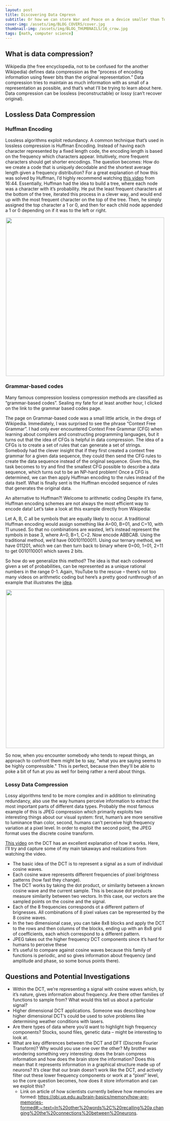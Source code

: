 ```yaml
---
layout: post
title: Discovering Data Cmpresn
subtitle: Or how we can store War and Peace on a device smaller than Tolstoy's pinky toe 
cover-img: /assets/img/BLOG_COVERS/cover.jpg
thumbnail-img: /assets/img/BLOG_THUMBNAILS/16_crow.jpg
tags: [math, computer science]
---
```


## What is data compression?
Wikipedia (the free encyclopedia, not to be confused for the another Wikipedia) defines data compression as the “process of encoding information using fewer bits than the original representation.” Data compression tries to maintain as much information with as small of a representation as possible, and that’s what I’ll be trying to learn about here. Data compression can be lossless (reconstructable) or lossy (can’t recover original).

## Lossless Data Compression
### Huffman Encoding
Lossless algorithms exploit redundancy. A common technique that’s used in lossless compression is Huffman Encoding. Instead of having each character represented by a fixed length code, the encoding length is based on the frequency which characters appear. Intuitively, more frequent characters should get shorter encodings. The question becomes: How do we create a code that is uniquely decodable and the shortest average length given a frequency distribution? For a great explanation of how this was solved by Huffman, I’d highly recommend watching [this video](https://www.youtube.com/watch?v=B3y0RsVCyrw) from 16:44. Essentially, Huffman had the idea to build a tree, where each node was a character with it’s probability. He put the least frequent characters at the bottom of the tree, iterated this process in a clever way, and would end up with the most frequent character on the top of the tree. Then, he simply assigned the top character a 1 or 0, and then for each child node appended a 1 or 0 depending on if it was to the left or right. 

<div style="display: flex; justify-content: center; text-align: center;">
 <div class="image">
    <img src="/assets/img/data/huffman.png" width="500"/>
</div>
</div>


### Grammar-based codes
Many famous compression lossless compression methods are classified as “grammar-based codes”. Sealing my fate for at least another hour, I clicked on the link to the grammar based codes page.   

The page on Grammar-based code was a small little article, in the dregs of Wikipedia. Immediately, I was surprised to see the phrase “Context Free Grammar”. I had only ever encountered Context Free Grammar (CFG) when learning about compilers and constructing programming languages, but it turns out that the idea of CFGs is helpful in data compression. The idea of a CFGs is to create a set of rules that can generate a set of strings. Somebody had the clever insight that if they first created a context free grammar for a given data sequence, they could then send the CFG rules to create the data sequence instead of the original sequence. Given this, the task becomes to try and find the smallest CFG possible to describe a data sequence, which turns out to be an NP-hard problem! Once a CFG is determined, we can then apply Huffman encoding to the rules instead of the data itself. What is finally sent is the Huffman encoded sequence of rules that generates the original data. 

An alternative to Huffman?! Welcome to arithmetic coding 
Despite it’s fame, Huffman encoding schemes are not always the most efficient way to encode data! Let’s take a look at this example directly from Wikipedia:

Let A, B, C all be symbols that are equally likely to occur. A traditional Huffman encoding would assign something like A=00, B=01, and C=10, with 11 unused. So that no combinations are wasted, let’s instead represent the symbols in base 3, where A=0, B=1, C=2. Now encode ABBCAB. Using the traditional method, we’d have 000101100011. Using our ternary method, we have 011201, which we can then turn back to binary where 0=00, 1=01, 2=11 to get 0010110001 which saves 2 bits. 

So how do we generalize this method? The idea is that each codeword given a set of probabilities, can be represented as a unique rational numbers in the range 0-1. Again, YouTube to the rescue – there’s not too many videos on arithmetic coding but here’s a pretty good runthrough of an example that illustrates the [idea](https://www.youtube.com/watch?v=-R2a2a1-2MM). 


<div style="display: flex; justify-content: center; text-align: center;">
 <div class="image">
    <img src="/assets/img/data/arithmetic.png" width="500"/>
</div>
</div>



So now, when you encounter somebody who tends to repeat things, an approach to confront them might be to say, "what you are saying seems to be highly compressible." This is perfect, because then they'll be able to poke a bit of fun at you as well for being rather a nerd about things.


### Lossy Data Compression
Lossy algorithms tend to be more complex and in addition to eliminating redundancy, also use the way humans perceive information to extract the most important parts of different data types. Probably the most famous example of this is JPEG compression which primarily exploits two interesting things about our visual system: first, human’s are more sensitive to luminance than color, second, humans can’t perceive high frequency variation at a pixel level. In order to exploit the second point, the JPEG format uses the discrete cosine transform.  

[This video](https://youtu.be/0me3guauqOU?si=E8AL2JiJKF1fk8d_) on the DCT has an excellent explanation of how it works. Here, I’ll try and capture some of my main takaways and realizations from watching the video.

* The basic idea of the DCT is to represent a signal as a sum of individual cosine waves. 
* Each cosine wave represents different frequencies of pixel brightness patterns (how fast they change).
* The DCT works by taking the dot product, or similarity between a known cosine wave and the current sample. This is because dot products measure similarity between two vectors. In this case, our vectors are the sampled points on the cosine and the signal. 
* Each of the 8 frequencies corresponds ot a different pattern of brignesses. All combinations of 8 pixel values can be represented by the 8 cosine waves.
* In the two dimensional case, you can take 8x8 blocks and apply the DCT to the rows and then columns of the blocks, ending up with an 8x8 grid of coefficients, each which correspond to a different pattern.
* JPEG takes out the higher frequency DCT components since it’s hard for humans to perceive these
* It’s useful to compare against cosine waves because this family of functions is periodic, and so gives information about frequency (and amplitude and phase, so some bonus points there). 

## Questions and Potential Investigations
* Within the DCT, we’re representing a signal with cosine waves which, by it’s nature, gives information about frequency. Are there other families of functions to sample from? What would this tell us about a particular signal?
* Higher dimensional DCT applications. Someone was describing how higher dimensional DCT’s could be used to solve problems like determining weather conditions with lasers. 
* Are there types of data where you’d want to highlight high frequency components? Stocks, sound files, genetic data – might be interesting to look at.
* What are key differences between the DCT and DFT (Discrete Fourier Transform)? Why would you use one over the other?
My brother was wondering something very interesting: does the brain compress information and how does the brain store the information? Does this mean that it represents information in a graphical structure made up of neurons? It’s clear that our brain doesn’t work like the DCT, and actively filter out these lower frequency components or work at a “pixel” level, so the core question becomes, how does it store information and can we exploit this? 
   * Link on article of how scientists currently believe how memories are formed: https://qbi.uq.edu.au/brain-basics/memory/how-are-memories-formed#:~:text=In%20other%20words%2C%20recalling%20a,changing%20the%20connections%20between%20neurons. 
